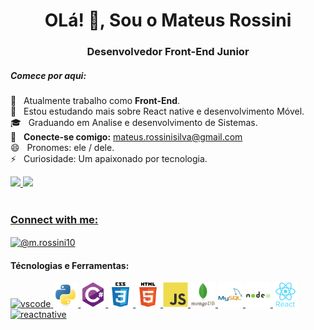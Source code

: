 <h1 align="center">OLá! 👋, Sou o Mateus Rossini</h1>
<h3 align="center">Desenvolvedor Front-End Junior</h3>

##### Comece por aqui:

🔭 &#160; Atualmente trabalho como <strong>Front-End</strong>. <br>
🌱 &#160; Estou estudando mais sobre React native e desenvolvimento Móvel. <br>
🎓 &#160; Graduando em Analise e desenvolvimento de Sistemas. <br>
📨 &#160; <strong>Conecte-se comigo:</strong> mateus.rossinisilva@gmail.com <br>
😄 &#160; Pronomes: ele / dele. <br>
⚡ &#160; Curiosidade: Um apaixonado por tecnologia. <br>

<div>
  <a href="https://github.com/mrossini10">
  <img height="150em" src="https://github-readme-stats.vercel.app/api?username=mrossini10&show_icons=true&theme=github_dark&include_all_commits=true&count_private=true">
  <img height="150em" src="https://github-readme-stats.vercel.app/api/top-langs/?username=mrossini10&layout=compact&langs_count=7&theme=github_dark"/>
</div>

 <!-- ![Profile View Counter](https://komarev.com/ghpvc/?username=mrossini10)-->

<div style="display: inline_block"><br>
<a href="https://github.com/mrossini10">

<h3 align="left">Connect with me:</h3>
<p align="left">
<a href="https://instagram.com/@m.rossini10" target="blank"><img align="center" src="https://raw.githubusercontent.com/rahuldkjain/github-profile-readme-generator/master/src/images/icons/Social/instagram.svg" alt="@m.rossini10" height="30" width="40" /></a>
</p>

  <h4>Técnologias e Ferramentas:</h4>
   </a> <a href="https://www.w3schools.com/cs/" target="_blank"> <img src="https://cdn.jsdelivr.net/gh/devicons/devicon/icons/vscode/vscode-original.svg" alt="vscode" width="40" height="40"/>
</a> <a href="https://www.w3schools.com/cs/" target="_blank"> <img src="https://raw.githubusercontent.com/devicons/devicon/master/icons/python/python-original.svg" alt="python" width="40" height="40"/> 
</a> <a href="https://www.w3schools.com/cs/" target="_blank"> <img src="https://raw.githubusercontent.com/devicons/devicon/master/icons/csharp/csharp-original.svg" alt="csharp" width="40" height="40"/> </a> <a href="https://www.w3schools.com/css/" target="_blank"> <img src="https://raw.githubusercontent.com/devicons/devicon/master/icons/css3/css3-original-wordmark.svg" alt="css3" width="40" height="40"/> </a> <a <a href="https://www.w3.org/html/" target="_blank"> <img src="https://raw.githubusercontent.com/devicons/devicon/master/icons/html5/html5-original-wordmark.svg" alt="html5" width="40" height="40"/> </a> <a href="https://developer.mozilla.org/en-US/docs/Web/JavaScript" target="_blank"> <img src="https://raw.githubusercontent.com/devicons/devicon/master/icons/javascript/javascript-original.svg" alt="javascript" width="40" height="40"/> </a> <a </a> <a href="https://www.mongodb.com/" target="_blank"> <img src="https://raw.githubusercontent.com/devicons/devicon/master/icons/mongodb/mongodb-original-wordmark.svg" alt="mongodb" width="40" height="40"/> </a> <a href="https://www.mysql.com/" target="_blank"> <img src="https://raw.githubusercontent.com/devicons/devicon/master/icons/mysql/mysql-original-wordmark.svg" alt="mysql" width="40" height="40"/> </a> <a  </a> <a href="https://nodejs.org" target="_blank"> <img src="https://raw.githubusercontent.com/devicons/devicon/master/icons/nodejs/nodejs-original-wordmark.svg" alt="nodejs" width="40" height="40"/> </a> <a href="https://reactjs.org/" target="_blank"> <img src="https://raw.githubusercontent.com/devicons/devicon/master/icons/react/react-original-wordmark.svg" alt="react" width="40" height="40"/> </a> <a href="https://reactnative.dev/" target="_blank"> <img src="https://reactnative.dev/img/header_logo.svg" alt="reactnative" width="40" height="40"/> </a> <a  </a> <a href="https://www.typescriptlang.org/" target="_blank">  

